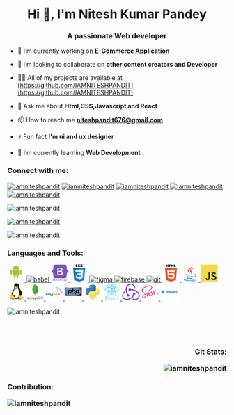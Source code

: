 
 <h1 align="center">Hi 👋, I'm Nitesh Kumar Pandey</h1>
<h3 align="center">A passionate Web developer</h3>
   
- 🔭 I’m currently working on **E-Commerce Application**
        
- 👯 I’m looking to collaborate on **other content creators and Developer**
        
- 👨‍💻 All of my projects are available at [https://github.com/IAMNITESHPANDIT](https://github.com/IAMNITESHPANDIT)
        
- 💬 Ask me about **Html,CSS,Javascript and React**
        
- 📫 How to reach me **niteshpandit676@gmail.com**
         
- ⚡ Fun fact **I'm ui and ux designer**
       
- 🌱 I’m currently learning **Web Development**


       

<h3 align="left">Connect with me:</h3>
<p align="left">
<a href="https://twitter.com/iamniteshpandit" target="blank"><img align="center" src="https://raw.githubusercontent.com/rahuldkjain/github-profile-readme-generator/master/src/images/icons/Social/twitter.svg" alt="iamniteshpandit" height="30" width="40" /></a>
<a href="https://linkedin.com/in/iamniteshpandit" target="blank"><img align="center" src="https://raw.githubusercontent.com/rahuldkjain/github-profile-readme-generator/master/src/images/icons/Social/linked-in-alt.svg" alt="iamniteshpandit" height="30" width="40" /></a>
<a href="https://stackoverflow.com/users/iamniteshpandit" target="blank"><img align="center" src="https://raw.githubusercontent.com/rahuldkjain/github-profile-readme-generator/master/src/images/icons/Social/stack-overflow.svg" alt="iamniteshpandit" height="30" width="40" /></a>
<a href="https://fb.com/iamniteshpandit" target="blank"><img align="center" src="https://raw.githubusercontent.com/rahuldkjain/github-profile-readme-generator/master/src/images/icons/Social/facebook.svg" alt="iamniteshpandit" height="30" width="40" /></a>
<a href="https://instagram.com/iamniteshpandit" target="blank"><img align="center" src="https://raw.githubusercontent.com/rahuldkjain/github-profile-readme-generator/master/src/images/icons/Social/instagram.svg" alt="iamniteshpandit" height="30" width="40" /></a>
</p>

<p align="left"> <img src="https://komarev.com/ghpvc/?username=iamniteshpandit&label=Profile%20views&color=0e75b6&style=flat" alt="iamniteshpandit" /> </p>

<p align="left"> <a href="https://github.com/ryo-ma/github-profile-trophy"><img src="https://github-profile-trophy.vercel.app/?username=iamniteshpandit" alt="iamniteshpandit" /></a> </p>

<p align="left"> <a href="https://twitter.com/iamniteshpandit" target="blank"><img src="https://img.shields.io/twitter/follow/iamniteshpandit?logo=twitter&style=for-the-badge" alt="iamniteshpandit" /></a> </p>
<h3 align="left">Languages and Tools:</h3>
<p align="left"> <a href="https://developer.android.com" target="_blank" rel="noreferrer"> <img src="https://raw.githubusercontent.com/devicons/devicon/master/icons/android/android-original-wordmark.svg" alt="android" width="40" height="40"/> </a> <a href="https://babeljs.io/" target="_blank" rel="noreferrer"> <img src="https://www.vectorlogo.zone/logos/babeljs/babeljs-icon.svg" alt="babel" width="40" height="40"/> </a> <a href="https://getbootstrap.com" target="_blank" rel="noreferrer"> <img src="https://raw.githubusercontent.com/devicons/devicon/master/icons/bootstrap/bootstrap-plain-wordmark.svg" alt="bootstrap" width="40" height="40"/> </a> <a href="https://www.w3schools.com/css/" target="_blank" rel="noreferrer"> <img src="https://raw.githubusercontent.com/devicons/devicon/master/icons/css3/css3-original-wordmark.svg" alt="css3" width="40" height="40"/> </a> <a href="https://www.figma.com/" target="_blank" rel="noreferrer"> <img src="https://www.vectorlogo.zone/logos/figma/figma-icon.svg" alt="figma" width="40" height="40"/> </a> <a href="https://firebase.google.com/" target="_blank" rel="noreferrer"> <img src="https://www.vectorlogo.zone/logos/firebase/firebase-icon.svg" alt="firebase" width="40" height="40"/> </a> <a href="https://git-scm.com/" target="_blank" rel="noreferrer"> <img src="https://www.vectorlogo.zone/logos/git-scm/git-scm-icon.svg" alt="git" width="40" height="40"/> </a> <a href="https://www.w3.org/html/" target="_blank" rel="noreferrer"> <img src="https://raw.githubusercontent.com/devicons/devicon/master/icons/html5/html5-original-wordmark.svg" alt="html5" width="40" height="40"/> </a> <a href="https://www.java.com" target="_blank" rel="noreferrer"> <img src="https://raw.githubusercontent.com/devicons/devicon/master/icons/java/java-original.svg" alt="java" width="40" height="40"/> </a> <a href="https://developer.mozilla.org/en-US/docs/Web/JavaScript" target="_blank" rel="noreferrer"> <img src="https://raw.githubusercontent.com/devicons/devicon/master/icons/javascript/javascript-original.svg" alt="javascript" width="40" height="40"/> </a> <a href="https://www.linux.org/" target="_blank" rel="noreferrer"> <img src="https://raw.githubusercontent.com/devicons/devicon/master/icons/linux/linux-original.svg" alt="linux" width="40" height="40"/> </a> <a href="https://www.mongodb.com/" target="_blank" rel="noreferrer"> <img src="https://raw.githubusercontent.com/devicons/devicon/master/icons/mongodb/mongodb-original-wordmark.svg" alt="mongodb" width="40" height="40"/> </a> <a href="https://www.mysql.com/" target="_blank" rel="noreferrer"> <img src="https://raw.githubusercontent.com/devicons/devicon/master/icons/mysql/mysql-original-wordmark.svg" alt="mysql" width="40" height="40"/> </a> <a href="https://www.php.net" target="_blank" rel="noreferrer"> <img src="https://raw.githubusercontent.com/devicons/devicon/master/icons/php/php-original.svg" alt="php" width="40" height="40"/> </a> <a href="https://www.python.org" target="_blank" rel="noreferrer"> <img src="https://raw.githubusercontent.com/devicons/devicon/master/icons/python/python-original.svg" alt="python" width="40" height="40"/> </a> <a href="https://reactjs.org/" target="_blank" rel="noreferrer"> <img src="https://raw.githubusercontent.com/devicons/devicon/master/icons/react/react-original-wordmark.svg" alt="react" width="40" height="40"/> </a> <a href="https://redux.js.org" target="_blank" rel="noreferrer"> <img src="https://raw.githubusercontent.com/devicons/devicon/master/icons/redux/redux-original.svg" alt="redux" width="40" height="40"/> </a> <a href="https://sass-lang.com" target="_blank" rel="noreferrer"> <img src="https://raw.githubusercontent.com/devicons/devicon/master/icons/sass/sass-original.svg" alt="sass" width="40" height="40"/> </a> <a href="https://webpack.js.org" target="_blank" rel="noreferrer"> <img src="https://raw.githubusercontent.com/devicons/devicon/d00d0969292a6569d45b06d3f350f463a0107b0d/icons/webpack/webpack-original-wordmark.svg" alt="webpack" width="40" height="40"/> </a> </p>

<p><img align="left" src="https://github-readme-stats.vercel.app/api/top-langs?username=iamniteshpandit&show_icons=true&locale=en&layout=compact" alt="iamniteshpandit" /></p>
<br/>
<br/>
<br/>
<br/>
<h3 align="right">Git Stats:
<p>&nbsp;<img align="center" src="https://github-readme-stats.vercel.app/api?username=iamniteshpandit&show_icons=true&locale=en" alt="iamniteshpandit" /></p>
</h3>

<h3 align="left">Contribution:
<p><img align="center" src="https://github-readme-streak-stats.herokuapp.com/?user=iamniteshpandit&" alt="iamniteshpandit" /></p></h3>
